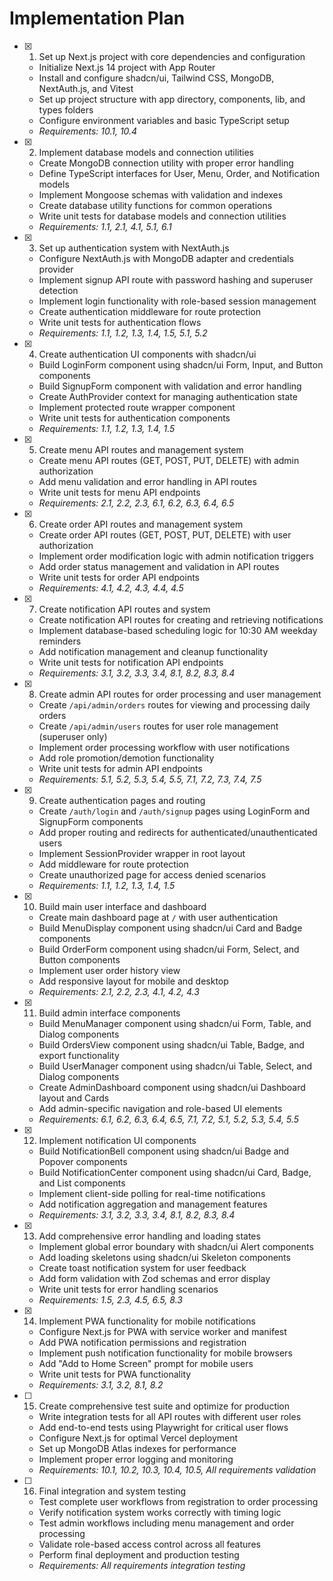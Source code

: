 # Implementation Plan

- [x] 1. Set up Next.js project with core dependencies and configuration

  - Initialize Next.js 14 project with App Router
  - Install and configure shadcn/ui, Tailwind CSS, MongoDB, NextAuth.js, and Vitest
  - Set up project structure with app directory, components, lib, and types folders
  - Configure environment variables and basic TypeScript setup
  - _Requirements: 10.1, 10.4_

- [x] 2. Implement database models and connection utilities

  - Create MongoDB connection utility with proper error handling
  - Define TypeScript interfaces for User, Menu, Order, and Notification models
  - Implement Mongoose schemas with validation and indexes
  - Create database utility functions for common operations
  - Write unit tests for database models and connection utilities
  - _Requirements: 1.1, 2.1, 4.1, 5.1, 6.1_

- [x] 3. Set up authentication system with NextAuth.js

  - Configure NextAuth.js with MongoDB adapter and credentials provider
  - Implement signup API route with password hashing and superuser detection
  - Implement login functionality with role-based session management
  - Create authentication middleware for route protection
  - Write unit tests for authentication flows
  - _Requirements: 1.1, 1.2, 1.3, 1.4, 1.5, 5.1, 5.2_

- [x] 4. Create authentication UI components with shadcn/ui

  - Build LoginForm component using shadcn/ui Form, Input, and Button components
  - Build SignupForm component with validation and error handling
  - Create AuthProvider context for managing authentication state
  - Implement protected route wrapper component
  - Write unit tests for authentication components
  - _Requirements: 1.1, 1.2, 1.3, 1.4, 1.5_

- [x] 5. Create menu API routes and management system

  - Create menu API routes (GET, POST, PUT, DELETE) with admin authorization
  - Add menu validation and error handling in API routes
  - Write unit tests for menu API endpoints
  - _Requirements: 2.1, 2.2, 2.3, 6.1, 6.2, 6.3, 6.4, 6.5_

- [x] 6. Create order API routes and management system

  - Create order API routes (GET, POST, PUT, DELETE) with user authorization
  - Implement order modification logic with admin notification triggers
  - Add order status management and validation in API routes
  - Write unit tests for order API endpoints
  - _Requirements: 4.1, 4.2, 4.3, 4.4, 4.5_

- [x] 7. Create notification API routes and system

  - Create notification API routes for creating and retrieving notifications
  - Implement database-based scheduling logic for 10:30 AM weekday reminders
  - Add notification management and cleanup functionality
  - Write unit tests for notification API endpoints
  - _Requirements: 3.1, 3.2, 3.3, 3.4, 8.1, 8.2, 8.3, 8.4_

- [x] 8. Create admin API routes for order processing and user management

  - Create `/api/admin/orders` routes for viewing and processing daily orders
  - Create `/api/admin/users` routes for user role management (superuser only)
  - Implement order processing workflow with user notifications
  - Add role promotion/demotion functionality
  - Write unit tests for admin API endpoints
  - _Requirements: 5.1, 5.2, 5.3, 5.4, 5.5, 7.1, 7.2, 7.3, 7.4, 7.5_

- [x] 9. Create authentication pages and routing

  - Create `/auth/login` and `/auth/signup` pages using LoginForm and SignupForm components
  - Add proper routing and redirects for authenticated/unauthenticated users
  - Implement SessionProvider wrapper in root layout
  - Add middleware for route protection
  - Create unauthorized page for access denied scenarios
  - _Requirements: 1.1, 1.2, 1.3, 1.4, 1.5_

- [x] 10. Build main user interface and dashboard

  - Create main dashboard page at `/` with user authentication
  - Build MenuDisplay component using shadcn/ui Card and Badge components
  - Build OrderForm component using shadcn/ui Form, Select, and Button components
  - Implement user order history view
  - Add responsive layout for mobile and desktop
  - _Requirements: 2.1, 2.2, 2.3, 4.1, 4.2, 4.3_

- [x] 11. Build admin interface components

  - Build MenuManager component using shadcn/ui Form, Table, and Dialog components
  - Build OrdersView component using shadcn/ui Table, Badge, and export functionality
  - Build UserManager component using shadcn/ui Table, Select, and Dialog components
  - Create AdminDashboard component using shadcn/ui Dashboard layout and Cards
  - Add admin-specific navigation and role-based UI elements
  - _Requirements: 6.1, 6.2, 6.3, 6.4, 6.5, 7.1, 7.2, 5.1, 5.2, 5.3, 5.4, 5.5_

- [x] 12. Implement notification UI components

  - Build NotificationBell component using shadcn/ui Badge and Popover components
  - Build NotificationCenter component using shadcn/ui Card, Badge, and List components
  - Implement client-side polling for real-time notifications
  - Add notification aggregation and management features
  - _Requirements: 3.1, 3.2, 3.3, 3.4, 8.1, 8.2, 8.3, 8.4_

- [x] 13. Add comprehensive error handling and loading states

  - Implement global error boundary with shadcn/ui Alert components
  - Add loading skeletons using shadcn/ui Skeleton components
  - Create toast notification system for user feedback
  - Add form validation with Zod schemas and error display
  - Write unit tests for error handling scenarios
  - _Requirements: 1.5, 2.3, 4.5, 6.5, 8.3_

- [x] 14. Implement PWA functionality for mobile notifications

  - Configure Next.js for PWA with service worker and manifest
  - Add PWA notification permissions and registration
  - Implement push notification functionality for mobile browsers
  - Add "Add to Home Screen" prompt for mobile users
  - Write unit tests for PWA functionality
  - _Requirements: 3.1, 3.2, 8.1, 8.2_

- [ ] 15. Create comprehensive test suite and optimize for production

  - Write integration tests for all API routes with different user roles
  - Add end-to-end tests using Playwright for critical user flows
  - Configure Next.js for optimal Vercel deployment
  - Set up MongoDB Atlas indexes for performance
  - Implement proper error logging and monitoring
  - _Requirements: 10.1, 10.2, 10.3, 10.4, 10.5, All requirements validation_

- [ ] 16. Final integration and system testing
  - Test complete user workflows from registration to order processing
  - Verify notification system works correctly with timing logic
  - Test admin workflows including menu management and order processing
  - Validate role-based access control across all features
  - Perform final deployment and production testing
  - _Requirements: All requirements integration testing_
